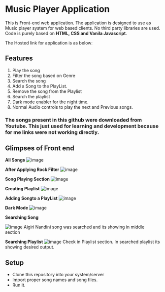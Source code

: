 # Music Player Application

This is Front-end web application. The application is designed to use as Music player system for web based clients.
No third party libraries are used. Code is purely based on **HTML, CSS and Vanila Javascript**.

The Hosted link for application is as below:


## Features
1. Play the song
2. Filter the song based on Genre
3. Search the song
4. Add a Song to the PlayList.
5. Remove the song from the Playlist
6. Search the playlist
7. Dark mode enabler for the night time.
8. Normal Audio controls to play the next and Previous songs.

### The songs present in this github were downloaded from Youtube. This just used for learning and development because for me links were not working directly.

## Glimpses of Front end

**All Songs**
![image](https://github.com/user-attachments/assets/100aaa32-8998-4735-95a2-e73d57cb8dcd)

**After Applying Rock Filter**
![image](https://github.com/user-attachments/assets/6a1d6848-753e-4cb8-adbd-c58db0628337)

**Song Playing Section**
![image](https://github.com/user-attachments/assets/4c3551f6-ffaa-4668-b919-bd024d7ebcf7)

**Creating Playlist**
![image](https://github.com/user-attachments/assets/16909c4d-d174-48e7-a826-f71b49adf674)

**Adding Songto a PlayList**
![image](https://github.com/user-attachments/assets/9c667cde-d0cd-485a-9da4-1cb0e80b0f17)

**Dark Mode**
![image](https://github.com/user-attachments/assets/0d03d2be-fb6d-437e-957e-024df0897a66)

**Searching Song**

![image](https://github.com/user-attachments/assets/1e8d143c-a82e-4307-82e0-9e014bc966b9)
Aigiri Nandini song was searched and its showing in middle section

**Searching Playlist**
![image](https://github.com/user-attachments/assets/89e83b70-3de8-4d10-8137-2b893c53da97)
Check in Playlist section. In searched playlist its showing desired output.
## Setup

- Clone this repository into your system/server
- Import proper song names and song files.
- Run it.








